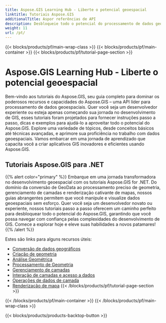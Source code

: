 ```yaml
---
title: Aspose.GIS Learning Hub - Liberte o potencial geoespacial
linktitle: Tutoriais Aspose.GIS
additionalTitle: Aspor referências de API
description: Desbloqueie todo o potencial do processamento de dados geoespaciais com Aspose.GIS. Mergulhe em nossos tutoriais para obter orientação passo a passo e insights de especialistas.
weight: 11
url: /pt/
---
```


{{< blocks/products/pf/main-wrap-class >}}
{{< blocks/products/pf/main-container >}}
{{< blocks/products/pf/tutorial-page-section >}}

# Aspose.GIS Learning Hub - Liberte o potencial geoespacial


Bem-vindo aos tutoriais do Aspose.GIS, seu guia completo para dominar os poderosos recursos e capacidades do Aspose.GIS – uma API líder para processamento de dados geoespaciais. Quer você seja um desenvolvedor experiente ou esteja apenas começando sua jornada no desenvolvimento de GIS, esses tutoriais foram projetados para fornecer instruções passo a passo, dicas e exemplos para ajudá-lo a aproveitar todo o potencial do Aspose.GIS. Explore uma variedade de tópicos, desde conceitos básicos até técnicas avançadas, e aprimore sua proficiência no trabalho com dados geoespaciais. Vamos embarcar em uma jornada de aprendizado que capacita você a criar aplicativos GIS inovadores e eficientes usando Aspose.GIS.

## Tutoriais Aspose.GIS para .NET
{{% alert color="primary" %}}
Embarque em uma jornada transformadora no desenvolvimento geoespacial com os tutoriais Aspose.GIS for .NET. Do domínio da conversão de GeoData ao processamento preciso de geometria, gerenciamento de camadas e renderização cativante de mapas, nossos guias abrangentes permitem que você manipule e visualize dados geoespaciais sem esforço. Quer você seja um desenvolvedor novato ou experiente, nossos tutoriais passo a passo oferecem um caminho perfeito para desbloquear todo o potencial do Aspose.GIS, garantindo que você possa navegar com confiança pelas complexidades do desenvolvimento de GIS. Comece a explorar hoje e eleve suas habilidades a novos patamares!
{{% /alert %}}

Estes são links para alguns recursos úteis:
 
- [Conversão de dados geográficos](./net/geo-data-conversion/)
- [Criação de geometria](./net/geometry-creation/)
- [Análise Geométrica](./net/geometry-analysis/)
- [Processamento de Geometria](./net/geometry-processing/)
- [Gerenciamento de camadas](./net/layer-management/)
- [Interação de camadas e acesso a dados](./net/layer-interaction-and-data-access/)
- [Operações de dados de camada](./net/layer-data-operations/)
- [Renderização de mapa](./net/map-rendering/)
{{< /blocks/products/pf/tutorial-page-section >}}

{{< /blocks/products/pf/main-container >}}
{{< /blocks/products/pf/main-wrap-class >}}

{{< blocks/products/products-backtop-button >}}
